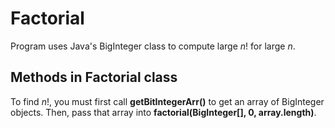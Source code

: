 # Factorial

Program uses Java's BigInteger class to compute large *n*! for large *n*.

## Methods in Factorial class

To find *n*!, you must first call **getBitIntegerArr()** to get an array of BigInteger objects. Then, pass that array into 
**factorial(BigInteger[], 0, array.length)**. 

